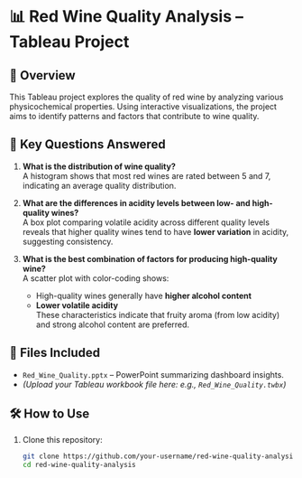 # 📊 Red Wine Quality Analysis – Tableau Project

## 📝 Overview
This Tableau project explores the quality of red wine by analyzing various physicochemical properties. Using interactive visualizations, the project aims to identify patterns and factors that contribute to wine quality.

## 📌 Key Questions Answered

1. **What is the distribution of wine quality?**  
   A histogram shows that most red wines are rated between 5 and 7, indicating an average quality distribution.

2. **What are the differences in acidity levels between low- and high-quality wines?**  
   A box plot comparing volatile acidity across different quality levels reveals that higher quality wines tend to have **lower variation** in acidity, suggesting consistency.

3. **What is the best combination of factors for producing high-quality wine?**  
   A scatter plot with color-coding shows:
   - High-quality wines generally have **higher alcohol content**
   - **Lower volatile acidity**  
   These characteristics indicate that fruity aroma (from low acidity) and strong alcohol content are preferred.

## 📁 Files Included

- `Red_Wine_Quality.pptx` – PowerPoint summarizing dashboard insights.
- *(Upload your Tableau workbook file here: e.g., `Red_Wine_Quality.twbx`)*

## 🛠 How to Use

1. Clone this repository:
   ```bash
   git clone https://github.com/your-username/red-wine-quality-analysis.git
   cd red-wine-quality-analysis
